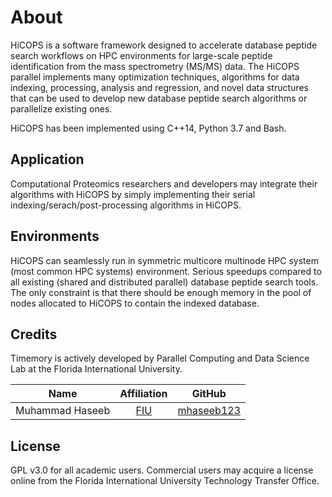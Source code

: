 # About
HiCOPS is a software framework designed to accelerate database peptide search workflows on HPC environments for large-scale peptide identification from the mass spectrometry (MS/MS) data. The HiCOPS parallel implements many optimization techniques, algorithms for data indexing, processing, analysis and regression, and novel data structures that can be used to develop new database peptide search algorithms or parallelize existing ones.

HiCOPS has been implemented using C++14, Python 3.7 and Bash.

## Application
Computational Proteomics researchers and developers may integrate their algorithms with HiCOPS by simply implementing their serial indexing/serach/post-processing algorithms in HiCOPS.

## Environments
HiCOPS can seamlessly run in symmetric multicore multinode HPC system (most common HPC systems) environment. Serious speedups compared to all existing (shared and distributed parallel) database peptide search tools. The only constraint is that there should be enough memory in the pool of nodes allocated to HiCOPS to contain the indexed database.

## Credits
Timemory is actively developed by Parallel Computing and Data Science Lab at the Florida International University.

| Name               |                                        Affiliation                                        |                    GitHub                     |
| ------------------ | :---------------------------------------------------------------------------------------: | :-------------------------------------------: |
| Muhammad Haseeb       |       [FIU](https://tinyurl.com/mhaseeb22)       | [mhaseeb123](https://github.com/mhaseeb123) |

## License
GPL v3.0 for all academic users. Commercial users may acquire a license online from the Florida International University Technology Transfer Office.
